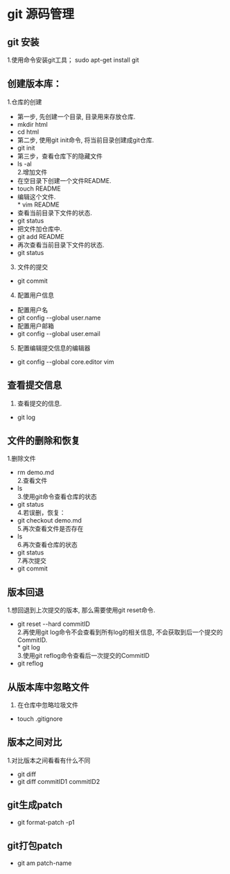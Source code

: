 # git 源码管理  
## git 安装  
1.使用命令安装git工具； sudo apt-get install git
## 创建版本库：  
1.仓库的创建  
* 第一步, 先创建一个目录, 目录用来存放仓库.
* mkdir html  
* cd html    
* 第二步, 使用git init命令, 将当前目录创建成git仓库.    
* git init   
* 第三步，查看仓库下的隐藏文件   
* ls -al   
2.增加文件   
* 在空目录下创建一个文件README.   
* touch README    
* 编辑这个文件.    
* vim README    
* 查看当前目录下文件的状态.    
* git status   
* 把文件加仓库中.    
* git add README   
* 再次查看当前目录下文件的状态.
* git status   
3. 文件的提交   
* git commit    
4. 配置用户信息    
* 配置用户名   
* git config --global user.name   
* 配置用户邮箱    
* git config --global user.email    
5. 配置编辑提交信息的编辑器    
* git config --global core.editor vim    
## 查看提交信息   
1. 查看提交的信息.       
* git log   
## 文件的删除和恢复   
1.删除文件  
* rm demo.md  
2.查看文件  
* ls  
3.使用git命令查看仓库的状态  
* git status  
4.若误删，恢复：     
* git checkout demo.md  
5.再次查看文件是否存在  
* ls  
6.再次查看仓库的状态  
* git status  
7.再次提交  
* git commit  
## 版本回退  
1.想回退到上次提交的版本, 那么需要使用git reset命令.  
* git reset --hard commitID  
2.再使用git log命令不会查看到所有log的相关信息, 不会获取到后一个提交的CommitID.  
* git log   
3.使用git reflog命令查看后一次提交的CommitID  
* git reflog
## 从版本库中忽略文件  
1. 在仓库中忽略垃圾文件  
* touch .gitignore    
## 版本之间对比  
1.对比版本之间看看有什么不同  
* git diff   
* git diff commitID1 commitID2   
## git生成patch  
* git format-patch -p1  
## git打包patch  
* git am patch-name  
     
